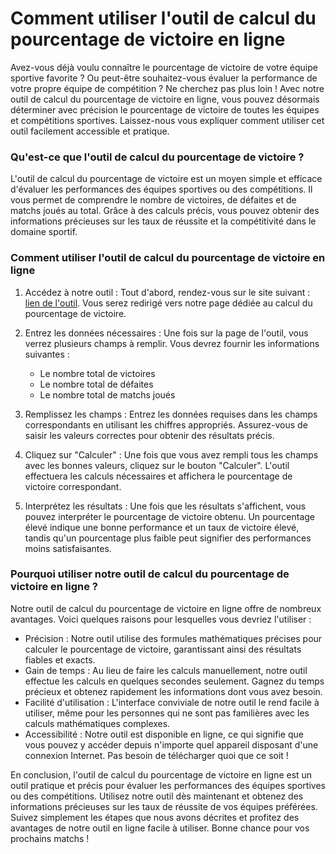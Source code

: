 Comment utiliser l'outil de calcul du pourcentage de victoire en ligne
======================================================================

Avez-vous déjà voulu connaître le pourcentage de victoire de votre équipe sportive favorite ? Ou peut-être souhaitez-vous évaluer la performance de votre propre équipe de compétition ? Ne cherchez pas plus loin ! Avec notre outil de calcul du pourcentage de victoire en ligne, vous pouvez désormais déterminer avec précision le pourcentage de victoire de toutes les équipes et compétitions sportives. Laissez-nous vous expliquer comment utiliser cet outil facilement accessible et pratique.

### Qu'est-ce que l'outil de calcul du pourcentage de victoire ?

L'outil de calcul du pourcentage de victoire est un moyen simple et efficace d'évaluer les performances des équipes sportives ou des compétitions. Il vous permet de comprendre le nombre de victoires, de défaites et de matchs joués au total. Grâce à des calculs précis, vous pouvez obtenir des informations précieuses sur les taux de réussite et la compétitivité dans le domaine sportif.

### Comment utiliser l'outil de calcul du pourcentage de victoire en ligne

1. Accédez à notre outil : Tout d'abord, rendez-vous sur le site suivant : [lien de l'outil](https://www.onlinecalculatorsfree.com/fr/fitness/winning-percentage-calculator.html). Vous serez redirigé vers notre page dédiée au calcul du pourcentage de victoire.
2. Entrez les données nécessaires : Une fois sur la page de l'outil, vous verrez plusieurs champs à remplir. Vous devrez fournir les informations suivantes :
    
    
    - Le nombre total de victoires
    - Le nombre total de défaites
    - Le nombre total de matchs joués
3. Remplissez les champs : Entrez les données requises dans les champs correspondants en utilisant les chiffres appropriés. Assurez-vous de saisir les valeurs correctes pour obtenir des résultats précis.
4. Cliquez sur "Calculer" : Une fois que vous avez rempli tous les champs avec les bonnes valeurs, cliquez sur le bouton "Calculer". L'outil effectuera les calculs nécessaires et affichera le pourcentage de victoire correspondant.
5. Interprétez les résultats : Une fois que les résultats s'affichent, vous pouvez interpréter le pourcentage de victoire obtenu. Un pourcentage élevé indique une bonne performance et un taux de victoire élevé, tandis qu'un pourcentage plus faible peut signifier des performances moins satisfaisantes.

### Pourquoi utiliser notre outil de calcul du pourcentage de victoire en ligne ?

Notre outil de calcul du pourcentage de victoire en ligne offre de nombreux avantages. Voici quelques raisons pour lesquelles vous devriez l'utiliser :

- Précision : Notre outil utilise des formules mathématiques précises pour calculer le pourcentage de victoire, garantissant ainsi des résultats fiables et exacts.
- Gain de temps : Au lieu de faire les calculs manuellement, notre outil effectue les calculs en quelques secondes seulement. Gagnez du temps précieux et obtenez rapidement les informations dont vous avez besoin.
- Facilité d'utilisation : L'interface conviviale de notre outil le rend facile à utiliser, même pour les personnes qui ne sont pas familières avec les calculs mathématiques complexes.
- Accessibilité : Notre outil est disponible en ligne, ce qui signifie que vous pouvez y accéder depuis n'importe quel appareil disposant d'une connexion Internet. Pas besoin de télécharger quoi que ce soit !

En conclusion, l'outil de calcul du pourcentage de victoire en ligne est un outil pratique et précis pour évaluer les performances des équipes sportives ou des compétitions. Utilisez notre outil dès maintenant et obtenez des informations précieuses sur les taux de réussite de vos équipes préférées. Suivez simplement les étapes que nous avons décrites et profitez des avantages de notre outil en ligne facile à utiliser. Bonne chance pour vos prochains matchs !